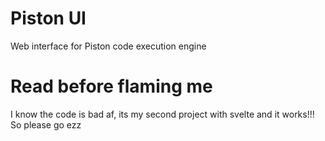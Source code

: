 # Piston UI
Web interface for Piston code execution engine

# Read before flaming me
I know the code is bad af, its my second project with svelte and it works!!! So please go ezz
